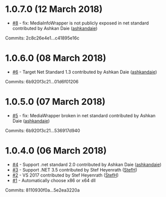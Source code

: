 # 1.0.7.0 (12 March 2018)

 - [#8](https://github.com/StefH/MediaInfo.DotNetWrapper/pull/8) - fix: MediaInfoWrapper is not publicly exposed in net standard contributed by Ashkan Daie ([ashkandaie](https://github.com/ashkandaie))

Commits: 2c8c26e4e1...c41895e16c


# 1.0.6.0 (08 March 2018)

 - [#6](https://github.com/StefH/MediaInfo.DotNetWrapper/pull/6) - Target Net Standard 1.3 contributed by Ashkan Daie ([ashkandaie](https://github.com/ashkandaie))

Commits: 6b920f3c21...01d6f01206


# 1.0.5.0 (07 March 2018)

 - [#5](https://github.com/StefH/MediaInfo.DotNetWrapper/pull/5) - fix: MediaWrapper broken in net standard contributed by Ashkan Daie ([ashkandaie](https://github.com/ashkandaie))

Commits: 6b920f3c21...536917d940


# 1.0.4.0 (06 March 2018)

- [#4](https://github.com/StefH/MediaInfo.DotNetWrapper/pull/4) - Support .net standard 2.0 contributed by Ashkan Daie ([ashkandaie](https://github.com/ashkandaie))
 - [#3](https://github.com/StefH/MediaInfo.DotNetWrapper/pull/3) - Support .NET 3.5 contributed by Stef Heyenrath ([StefH](https://github.com/StefH))
 - [#2](https://github.com/StefH/MediaInfo.DotNetWrapper/pull/2) - VS 2017 contributed by Stef Heyenrath ([StefH](https://github.com/StefH))
 - [#1](https://github.com/StefH/MediaInfo.DotNetWrapper/issues/1) - Automatically choose x86 or x64 dll

Commits: 8110930f0a...5e2ea3220a
